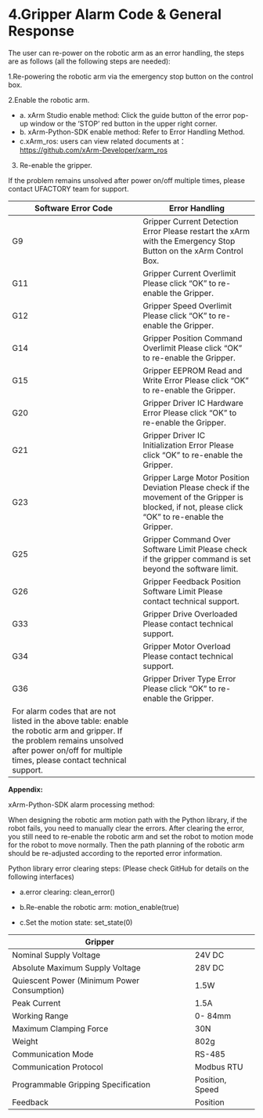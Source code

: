 # 4.Gripper Alarm Code & General Response

The user can re-power on the robotic arm as an error handling, the steps are as follows (all the following steps are needed):

1.Re-powering the robotic arm via the emergency stop button on the control box.


2.Enable the robotic arm.

* a. xArm Studio enable method: Click the guide button of the error pop-up window or the ‘STOP’ red button in the upper right corner.
* b. xArm-Python-SDK enable method: Refer to Error Handling Method.
* c.xArm_ros: users can view related documents at： https://github.com/xArm-Developer/xarm_ros
3. Re-enable the gripper.

If the problem remains unsolved after power on/off multiple times, please contact UFACTORY team for support.


| **Software Error Code**                                                                                                                                                                              | **Error Handling**                                                                                                                                 |
|------------------------------------------------------------------------------------------------------------------------------------------------------------------------------------------------------|----------------------------------------------------------------------------------------------------------------------------------------------------|
| G9                                                                                                                                                                                                   | Gripper Current Detection Error Please restart the xArm with the Emergency Stop Button on the xArm Control Box.                                    |
| G11                                                                                                                                                                                                  | Gripper Current Overlimit Please click “OK” to re-enable the Gripper.                                                                              |
| G12                                                                                                                                                                                                  | Gripper Speed Overlimit Please click “OK” to re-enable the Gripper.                                                                                |
| G14                                                                                                                                                                                                  | Gripper Position Command Overlimit Please click “OK” to re-enable the Gripper.                                                                     |
| G15                                                                                                                                                                                                  | Gripper EEPROM Read and Write Error Please click “OK” to re-enable the Gripper.                                                                    |
| G20                                                                                                                                                                                                  | Gripper Driver IC Hardware Error Please click “OK” to re-enable the Gripper.                                                                       |
| G21                                                                                                                                                                                                  | Gripper Driver IC Initialization Error Please click “OK” to re-enable the Gripper.                                                                 |
| G23                                                                                                                                                                                                  | Gripper Large Motor Position Deviation Please check if the movement of the Gripper is blocked, if not, please click “OK” to re-enable the Gripper. |
| G25                                                                                                                                                                                                  | Gripper Command Over Software Limit Please check if the gripper command is set beyond the software limit.                                          |
| G26                                                                                                                                                                                                  | Gripper Feedback Position Software Limit Please contact technical support.                                                                         |
| G33                                                                                                                                                                                                  | Gripper Drive Overloaded Please contact technical support.                                                                                         |
| G34                                                                                                                                                                                                  | Gripper Motor Overload Please contact technical support.                                                                                           |
| G36                                                                                                                                                                                                  | Gripper Driver Type Error Please click “OK” to re-enable the Gripper.                                                                              |
| For alarm codes that are not listed in the above table: enable the robotic arm and gripper. If the problem remains unsolved after power on/off for multiple times, please contact technical support. |                                                                                                                                                    |

**Appendix:**

xArm-Python-SDK alarm processing method:

When designing the robotic arm motion path with the Python library, if the robot fails, you need to manually clear the errors. After clearing the error, you still need to re-enable the robotic arm and set the robot to motion mode for the robot to move normally. Then the path planning of the robotic arm should be re-adjusted according to the reported error information.

Python library error clearing steps: (Please check GitHub for details on the following interfaces)

* a.error clearing: clean_error()

* b.Re-enable the robotic arm: motion_enable(true)

* c.Set the motion state: set_state(0)

| Gripper                                     |                 |
| ------------------------------------------- | --------------- |
| Nominal Supply Voltage                      | 24V DC          |
| Absolute Maximum Supply Voltage             | 28V DC          |
| Quiescent Power (Minimum Power Consumption) | 1.5W            |
| Peak Current                                | 1.5A            |
| Working Range                               | 0- 84mm         |
| Maximum Clamping Force                      | 30N             |
| Weight                                      | 802g            |
| Communication Mode                          | RS-485          |
| Communication Protocol                      | Modbus RTU      |
| Programmable Gripping Specification         | Position, Speed |
| Feedback                                    | Position        |